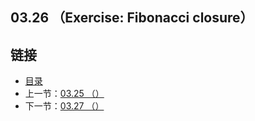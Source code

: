 ## 03.26 （Exercise: Fibonacci closure）


## 链接
* [目录](https://github.com/alpha2018/go-zh/blob/master/tour/directory.md)
* 上一节：[03.25 （）](https://github.com/alpha2018/go-zh/blob/master/tour/03.25.md)
* 下一节：[03.27 （）](https://github.com/alpha2018/go-zh/blob/master/tour/03.27.md)
